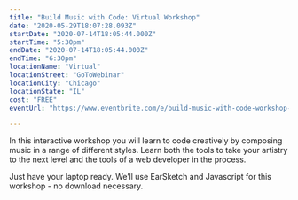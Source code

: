 ```yaml
---
title: "Build Music with Code: Virtual Workshop"
date: "2020-05-29T18:07:28.093Z"
startDate: "2020-07-14T18:05:44.000Z"
startTime: "5:30pm"
endDate: "2020-07-14T18:05:44.000Z"
endTime: "6:30pm"
locationName: "Virtual"
locationStreet: "GoToWebinar"
locationCity: "Chicago"
locationState: "IL"
cost: "FREE"
eventUrl: "https://www.eventbrite.com/e/build-music-with-code-workshop-online-tickets-106403465630?aff=ChiTech"

---
```


In this interactive workshop you will learn to code creatively by composing music in a range of different styles. Learn both the tools to take your artistry to the next level and the tools of a web developer in the process.

Just have your laptop ready. We’ll use EarSketch and Javascript for this workshop - no download necessary.


